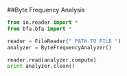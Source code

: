 ##Byte Frequency Analysis

```python
from io.reader import *
from bfa.bfa import *

reader = FileReader(" PATH TO FILE ")
analyzer = ByteFrequencyAnalyzer()

reader.read(analyzer.compute)
print analyzer.clean()

```
